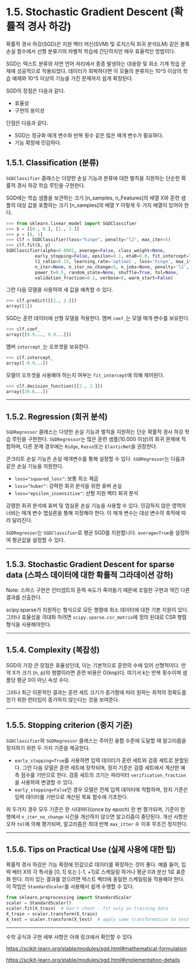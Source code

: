 # 1.5. Stochastic Gradient Descent (확률적 경사 하강)

확률적 경사 하강(SGD)은 지원 벡터 머신(SVM) 및 로지스틱 회귀 분석(LM) 같은 블록 손실 함수에서 선형 분류기의 차별적 학습에 간단하지만 매우 효율적인 방법이다.

SGD는 텍스트 분류와 자연 언어 처리에서 종종 발생하는 대용량 및 희소 기계 학습 문제에 성공적으로 적용되었다. 데이터가 희박하다면 이 모듈의 분류자는 10^5 이상의 학습 예제와 10^5 이상의 기능을 가진 문제까지 쉽게 확장된다.

SGD의 장점은 다음과 같다.

- 효율성
- 구현의 용이성

단점은 다음과 같다.

- SGD는 정규화 매개 변수와 반복 횟수 같은 많은 매개 변수가 필요하다.
- 기능 확장에 민감하다.

## 1.5.1. Classification (분류)

`SGDClassifier` 클래스는 다양한 손실 기능과 분류에 대한 벌칙을 지원하는 단순한 확률적 경사 하강 학습 루틴을 구현한다.

SGD에는 학습 샘플을 보관하는 크기 [n_samples, n_Features]의 배열 X와 훈련 샘플의 대상 값을 포함하는 크기 [n_samples]의 배열 Y 이렇게 두 가지 배열이 있어야 한다.

```python
>>> from sklearn.linear_model import SGDClassifier
>>> X = [[0., 0.], [1., 1.]]
>>> y = [0, 1]
>>> clf = SGDClassifier(loss="hinge", penalty="l2", max_iter=5)
>>> clf.fit(X, y)   
SGDClassifier(alpha=0.0001, average=False, class_weight=None,
           early_stopping=False, epsilon=0.1, eta0=0.0, fit_intercept=True,
           l1_ratio=0.15, learning_rate='optimal', loss='hinge', max_iter=5,
           n_iter=None, n_iter_no_change=5, n_jobs=None, penalty='l2',
           power_t=0.5, random_state=None, shuffle=True, tol=None,
           validation_fraction=0.1, verbose=0, warm_start=False)
```

그런 다음 모델을 사용하여 새 값을 예측할 수 있다.

```python
>>> clf.predict([[2., 2.]])
array([1])
```

SGD는 훈련 데이터에 선형 모델을 적용한다. 멤버 `coef_`는 모델 매개 변수를 보유한다.

```python
>>> clf.coef_                                         
array([[9.9..., 9.9...]])
```

멤버 `intercept_`는 오프셋을 보유한다.

```python
>>> clf.intercept_                                    
array([-9.9...])
```

모델이 오프셋을 사용해야 하는지 여부는 `fit_intercept`에 의해 제어된다.

```python
>>> clf.decision_function([[2., 2.]])                 
array([29.6...])
```

---

## 1.5.2. Regression (회귀 분석)

`SGDRegressor` 클래스는 다양한 손실 기능과 벌칙을 지원하는 단순 확률적 경사 하강 학습 루틴을 구현한다. `SGDRegressor`는 많은 훈련 샘플(10.000 이상)의 회귀 문제에 적합하며, 다른 문제 경우에는 `Ridge`, `Rasso`또는 `ElasticNet`을 권장한다.

콘크리트 손실 기능은 손실 매개변수를 통해 설정할 수 있다. `SGDRegressor`는 다음과 같은 손실 기능을 지원한다.

- `loss="squared_loss"`: 보통 최소 제곱
- `loss="huber"`: 강력한 회귀 분석을 위한 휴버 손실
- `loss="epsilon_insensitive"`: 선형 지원 벡터 회귀 분석

강령한 회귀 분석에 휴버 및 엡실론 손실 기능을 사용할 수 있다. 민감하지 않은 영역의 너비는 매개 변수 엡실론을 통해 지정해야 한다. 이 매개 변수는 대상 변수의 축적에 따라 달라진다.

`SGDRegressor`는 `SGDClassifier`로 평균 SGD를 지원합니다. `average=True`을 설정하여 평균값을 설정할 수 있다.

---

## 1.5.3. Stochastic Gradient Descent for sparse data (스파스 데이터에 대한 확률적 그라데이션 강하)

Note: 스파스 구현은 인터셉트의 훈력 속도가 죽어들기 때문에 조밀한 구현과 약간 다른 결과를 산출한다.

scipy.sparse가 지원하는 형식으로 모든 행렬에 희소 데이터에 대한 기본 지원이 있다. 그러나 효율성을 극대화 하려면 `scipy.sparse.csr_matrix`에 정의 된대로 CSR 행렬 형식을 사용해야한다.

---

## 1.5.4. Complexity (복잡성)

SGD의 가장 큰 장점은 효율성인데, 이는 기본적으로 훈련의 수에 있어 선형적이다. 만약 X가 크기 (n, p)의 행렬이라면 훈련 비용은 O(knp)다. 여기서 k는 반복 횟수이며 샘플당 평균 0이 아닌 속성 수다.

그러나 최근 이론적인 결과는 훈련 세트 크기가 증가함에 따라 원하는 최적의 정확도를 얻기 위한 런타임이 증가하지 않는다는 것을 보여준다.

---

## 1.5.5. Stopping criterion (중지 기준)

`SGDClassifier`와 `SGDRegressor` 클래스는 주어진 융합 수준에 도달할 때 알고리즘을 정지하기 위한 두 가지 기준을 제공한다.

- `early_stopping=True`를 사용하면 입력 데이터가 훈련 세트와 검증 세트로 분할된다. 그런 다음 모델은 훈련 세트에 장착되며, 정지 기준은 검증 세트에서 계산한 예측 점수를 기반으로 한다. 검증 세트의 크기는 파라미터 `verification_fraction`을 사용하여 변경할 수 있다.
- `early_stopping=False`인 경우 모델은 전체 입력 데이터에 적합하며, 정지 기준은 입력 데이터를 기반으로 계산된 목표 함수에 기초한다.

위 두가지 경우 모두 기준은 한 시대마다(once by epoch) 한 번 평가되며, 기준이 한 행에서 `n_iter_no_change` 시간을 개선하지 않으면 알고리즘이 중단된다. 개선 사항은 오차 `tol`에 의해 평가되며, 알고리즘은 최대 반복 `max_itter` 수 이후 무조건 정지한다.

---

## 1.5.6. Tips on Practical Use (실제 사용에 대한 팁)

확률적 경사 하강은 기능 확장에 민감으로 데이터를 확장하는 것이 좋다. 예를 들어, 입력 베터 X의 각 특서을 [0, 1]  또는 [-1, +1]로 스케일링 하거나 평균 0과 분산 1로 표준화 한다. 의미 있는 결과를 얻으려면 텍스트 벡터에 동일한 스케일링을 적용해야 한다. 이 작업은 `StandardScaler`를 사용해서 쉽게 수행할 수 있다.

```python
from sklearn.preprocessing import StandardScaler
scaler = StandardScaler()
scaler.fit(X_train)  # Don't cheat - fit only on training data
X_train = scaler.transform(X_train)
X_test = scaler.transform(X_test)  # apply same transformation to test data
```

---

수학 공식과 구현 세부 사항은 아래 링크에서 확인할 수 있다.

https://scikit-learn.org/stable/modules/sgd.html#mathematical-formulation

https://scikit-learn.org/stable/modules/sgd.html#implementation-details